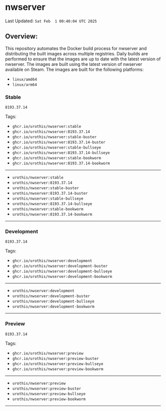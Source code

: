 # <b>nwserver</b>

Last Updated: `Sat Feb  1 00:40:04 UTC 2025`

## Overview:
This repository automates the Docker build process for nwserver and distributing the built images across multiple registries. Daily builds are performed to ensure that the images are up to date with the latest version of nwserver. The images are built using the latest version of nwserver available on Steam.
The images are built for the following platforms:

- `linux/amd64`
- `linux/arm64`

### Stable
`8193.37.14`

Tags: 

- `ghcr.io/urothis/nwserver:stable`
- `ghcr.io/urothis/nwserver:8193.37.14`
- `ghcr.io/urothis/nwserver:stable-buster`
- `ghcr.io/urothis/nwserver:8193.37.14-buster`
- `ghcr.io/urothis/nwserver:stable-bullseye`
- `ghcr.io/urothis/nwserver:8193.37.14-bullseye`
- `ghcr.io/urothis/nwserver:stable-bookworm`
- `ghcr.io/urothis/nwserver:8193.37.14-bookworm`
---
- `urothis/nwserver:stable`
- `urothis/nwserver:8193.37.14`
- `urothis/nwserver:stable-buster`
- `urothis/nwserver:8193.37.14-buster`
- `urothis/nwserver:stable-bullseye`
- `urothis/nwserver:8193.37.14-bullseye`
- `urothis/nwserver:stable-bookworm`
- `urothis/nwserver:8193.37.14-bookworm`
---

### Development
`8193.37.14`

Tags: 

- `ghcr.io/urothis/nwserver:development`
- `ghcr.io/urothis/nwserver:development-buster`
- `ghcr.io/urothis/nwserver:development-bullseye`
- `ghcr.io/urothis/nwserver:development-bookworm`
---
- `urothis/nwserver:development`
- `urothis/nwserver:development-buster`
- `urothis/nwserver:development-bullseye`
- `urothis/nwserver:development-bookworm`
---

### Preview
`8193.37.14`

Tags: 

- `ghcr.io/urothis/nwserver:preview`
- `ghcr.io/urothis/nwserver:preview-buster`
- `ghcr.io/urothis/nwserver:preview-bullseye`
- `ghcr.io/urothis/nwserver:preview-bookworm`
---
- `urothis/nwserver:preview`
- `urothis/nwserver:preview-buster`
- `urothis/nwserver:preview-bullseye`
- `urothis/nwserver:preview-bookworm`
---

